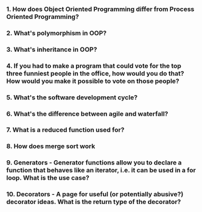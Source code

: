 ### 1. How does Object Oriented Programming differ from Process Oriented Programming?


### 2. What's polymorphism in OOP?


### 3. What's inheritance in OOP?


### 4. If you had to make a program that could vote for the top three funniest people in the office, how would you do that? How would you make it possible to vote on those people?


### 5. What's the software development cycle?


### 6. What's the difference between agile and waterfall?


### 7. What is a reduced function used for?


### 8. How does merge sort work


### 9. Generators - Generator functions allow you to declare a function that behaves like an iterator, i.e. it can be used in a for loop. What is the use case?


### 10. Decorators - A page for useful (or potentially abusive?) decorator ideas. What is the return type of the decorator?

